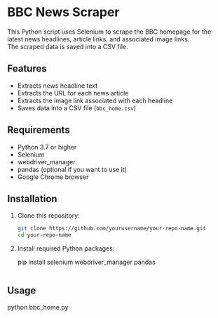 # BBC News Scraper

This Python script uses Selenium to scrape the BBC homepage for the latest news headlines, article links, and associated image links.  
The scraped data is saved into a CSV file.

## Features

- Extracts news headline text
- Extracts the URL for each news article
- Extracts the image link associated with each headline
- Saves data into a CSV file (`bbc_home.csv`)

## Requirements

- Python 3.7 or higher
- Selenium
- webdriver_manager
- pandas (optional if you want to use it)
- Google Chrome browser

## Installation

1. Clone this repository:

   ```bash
   git clone https://github.com/yourusername/your-repo-name.git
   cd your-repo-name

2. Install required Python packages:

   pip install selenium webdriver_manager pandas
   ```
## Usage

python bbc_home.py




   



   
